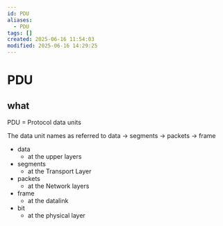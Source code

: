```yaml
---
id: PDU
aliases:
  - PDU
tags: []
created: 2025-06-16 11:54:03
modified: 2025-06-16 14:29:25
---
```


# PDU

## what
PDU = Protocol data units

The data unit names as referred to data -> segments -> packets -> frame


- data
  - at the upper layers
- segments
  - at the Transport Layer
- packets
  - at the Network layers
- frame
  - at the datalink
- bit 
  - at the physical layer
